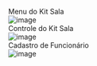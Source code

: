 Menu do Kit Sala<br />
![image](https://user-images.githubusercontent.com/78911425/139270463-d4e31b7d-90c3-4b4f-95a7-7fcbf37b9473.png)<br />
Controle do Kit Sala<br />
![image](https://user-images.githubusercontent.com/78911425/139271152-d29c3f22-21e1-4758-913a-385687073d3e.png)<br />
Cadastro de Funcionário<br />
![image](https://user-images.githubusercontent.com/78911425/139271348-28fe042b-b34c-471e-9a70-87cace092d9f.png)<br />
